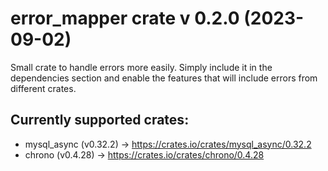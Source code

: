 # error_mapper crate v 0.2.0 (2023-09-02)

Small crate to handle errors more easily. Simply include it in the dependencies section and enable the features that 
will include errors from different crates.

## Currently supported crates:
 - mysql_async (v0.32.2)  -> https://crates.io/crates/mysql_async/0.32.2
 - chrono (v0.4.28) -> https://crates.io/crates/chrono/0.4.28